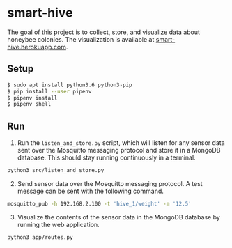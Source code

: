 # smart-hive

The goal of this project is to collect, store, and visualize data about honeybee colonies. The visualization is available at [smart-hive.herokuapp.com](smart-hive.herokuapp.com).

## Setup

```bash
$ sudo apt install python3.6 python3-pip
$ pip install --user pipenv
$ pipenv install
$ pipenv shell
```

## Run

1. Run the `listen_and_store.py` script, which will listen for any sensor data sent over the
   Mosquitto messaging protocol and store it in a MongoDB database. This should stay running
   continuously in a terminal.

```bash
python3 src/listen_and_store.py
```

2. Send sensor data over the Mosquitto messaging protocol. A test message can be sent with the
   following command.

```bash
mosquitto_pub -h 192.168.2.100 -t 'hive_1/weight' -m '12.5'
```

3. Visualize the contents of the sensor data in the MongoDB database by running the web application.

```bash
python3 app/routes.py
```
